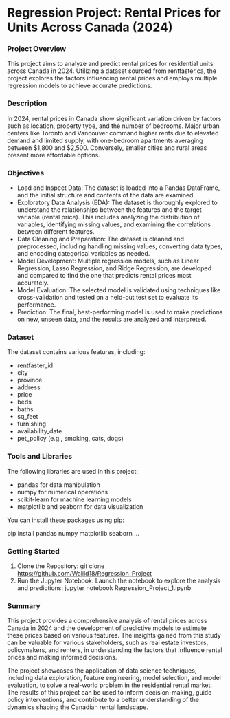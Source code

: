 # Regression Project: Rental Prices for Units Across Canada (2024)

### Project Overview

This project aims to analyze and predict rental prices for residential units across Canada in 2024. Utilizing a dataset sourced from rentfaster.ca, the project explores the factors influencing rental prices and employs multiple regression models to achieve accurate predictions.

### Description

In 2024, rental prices in Canada show significant variation driven by factors such as location, property type, and the number of bedrooms. Major urban centers like Toronto and Vancouver command higher rents due to elevated demand and limited supply, with one-bedroom apartments averaging between $1,800 and $2,500. Conversely, smaller cities and rural areas present more affordable options. 

### Objectives

  - Load and Inspect Data: The dataset is loaded into a Pandas DataFrame, and the initial structure and contents of the data are examined.
  - Exploratory Data Analysis (EDA): The dataset is thoroughly explored to understand the relationships between the features and the target variable (rental price). This includes analyzing the distribution of variables, identifying missing values, and examining the correlations between different features.
  - Data Cleaning and Preparation: The dataset is cleaned and preprocessed, including handling missing values, converting data types, and encoding categorical variables as needed.
  - Model Development: Multiple regression models, such as Linear Regression, Lasso Regression, and Ridge Regression, are developed and compared to find the one that predicts rental prices most accurately.
  - Model Evaluation: The selected model is validated using techniques like cross-validation and tested on a held-out test set to evaluate its performance.
  - Prediction: The final, best-performing model is used to make predictions on new, unseen data, and the results are analyzed and interpreted.

### Dataset

The dataset contains various features, including:

  - rentfaster_id
  - city
  - province
  - address
  - price
  - beds
  - baths
  - sq_feet
  - furnishing
  - availability_date
  - pet_policy (e.g., smoking, cats, dogs)

### Tools and Libraries

The following libraries are used in this project:

  - pandas for data manipulation
  - numpy for numerical operations
  - scikit-learn for machine learning models
  - matplotlib and seaborn for data visualization
    
You can install these packages using pip:

pip install pandas numpy matplotlib seaborn ...

### Getting Started
  1. Clone the Repository: git clone https://github.com/Waliid18/Regression_Project
  2. Run the Jupyter Notebook: Launch the notebook to explore the analysis and predictions:
     jupyter notebook Regression_Project_1.ipynb
### Summary
This project provides a comprehensive analysis of rental prices across Canada in 2024 and the development of predictive models to estimate these prices based on various features. The insights gained from this study can be valuable for various stakeholders, such as real estate investors, policymakers, and renters, in understanding the factors that influence rental prices and making informed decisions.

The project showcases the application of data science techniques, including data exploration, feature engineering, model selection, and model evaluation, to solve a real-world problem in the residential rental market. The results of this project can be used to inform decision-making, guide policy interventions, and contribute to a better understanding of the dynamics shaping the Canadian rental landscape.
